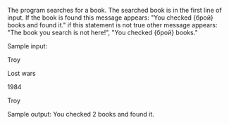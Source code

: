 The program searches for a book. The searched book is in the first line of input. If the book is found this message appears:
"You checked {брой} books and found it." if this statement is not true other message appears: "The book you search is not here!", 
"You checked {брой} books."

Sample input:

Troy

Lost wars

1984

Troy


Sample output:  You checked 2 books and found it.

